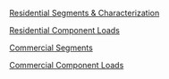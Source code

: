 [Residential Segments & Characterization](https://public.tableau.com/profile/ericjhwilson#!/vizhome/USBuildingTypologyResidential/Segments)

[Residential Component Loads](https://public.tableau.com/profile/ericjhwilson#!/vizhome/USBuildingTypologyResidentialComponentLoads/Dashboard)

[Commercial Segments](https://public.tableau.com/profile/ericjhwilson#!/vizhome/USBuildingTypologyCommercial/Segments)

[Commercial Component Loads](https://public.tableau.com/profile/ericjhwilson#!/vizhome/USBuildingTypologyCommercialComponentLoads/Dashboard)
